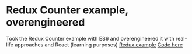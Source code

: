 # Redux Counter example, overengineered
Took the Redux Counter example with ES6 and overengineered it with real-life approaches and React (learning purposes)
[Redux example](https://redux.js.org/introduction/examples#counter)
[Code here](https://codesandbox.io/s/7pr76vqn6)
